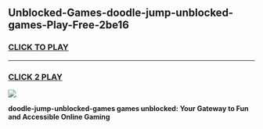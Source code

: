 
## Unblocked-Games-doodle-jump-unblocked-games-Play-Free-2be16
<h3>
<a href="https://premium76.site?title=doodle-jump-unblocked-games&ref=23A">CLICK TO PLAY</a></h3>
<hr>

<h3>
<a href="https://premium76.site?title=doodle-jump-unblocked-games&ref=23A">CLICK 2 PLAY</a>
  
</h3>

<a href="https://premium76.site?title=doodle-jump-unblocked-games&ref=23A"><img src="https://clearcache.store/games.png"></a>


**doodle-jump-unblocked-games games unblocked: Your Gateway to Fun and Accessible Online Gaming**
